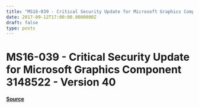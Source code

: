 ```yaml
---
title: "MS16-039 - Critical Security Update for Microsoft Graphics Component 3148522 - Version 40"
date: 2017-09-12T17:00:00.0000000Z
draft: false
type: posts
---
```

# MS16-039 - Critical Security Update for Microsoft Graphics Component 3148522 - Version 40









#### [Source](https://technet.microsoft.com/en-us/library/security/MS16-039)

